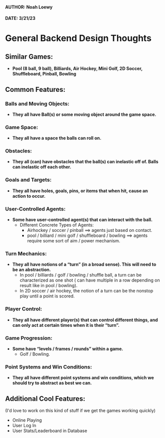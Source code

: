 #### AUTHOR: Noah Loewy

#### DATE: 3/21/23

# General Backend Design Thoughts

## Similar Games:

- **Pool (8 ball, 9 ball), Billiards, Air Hockey, Mini Golf, 2D Soccer, Shuffleboard, Pinball,
  Bowling**

## Common Features:

### Balls and Moving Objects:

- **They all have Ball(s) or some moving object around the game space.**

### Game Space:

- **They all have a space the balls can roll on.**

### Obstacles:

- **They all (can) have obstacles that the ball(s) can inelastic off of. Balls can inelastic off each
  other.**

### Goals and Targets:

- **They all have holes, goals, pins, or items that when hit, cause an action to occur.**

### User-Controlled Agents:

- **Some have user-controlled agent(s) that can interact with the ball.**
    - Different Concrete Types of Agents:
        - Airhockey / soccer / pinball ==> agents just based on contact.
        - pool / billiard / mini golf / shuffleboard / bowling ==> agents require some sort of aim /
          power mechanism.

### Turn Mechanics:

- **They all have notions of a “turn” (in a broad sense). This will need to be an abstraction.**
    - In pool / billiards / golf / bowling / shuffle ball, a turn can be characterized as one shot (
      can have multiple in a row depending on result like in pool / bowling).
    - In 2D soccer / air hockey, the notion of a turn can be the nonstop play until a point is
      scored.

### Player Control:

- **They all have different player(s) that can control different things, and can only act at certain
  times when it is their “turn”.**

### Game Progression:

- **Some have “levels / frames / rounds” within a game.**
    - Golf / Bowling.

### Point Systems and Win Conditions:

- **They all have different point systems and win conditions, which we should try to abstract as
  best we can.**

## Additional Cool Features:

(I'd love to work on this kind of stuff if we get the games working quickly)

- Online Playing
- User Log In
- User Stats/Leaderboard in Database
